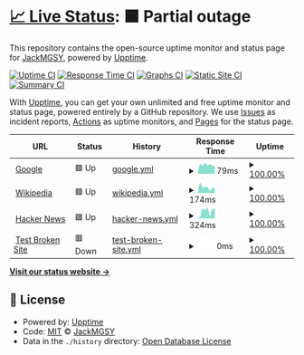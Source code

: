 # [📈 Live Status](https://JackMcLeanGSY.github.io/status-page): <!--live status--> **🟧 Partial outage**

This repository contains the open-source uptime monitor and status page for [JackMGSY](https://jackclean2015.wixsite.com/totalaviationyt), powered by [Upptime](https://github.com/upptime/upptime).

[![Uptime CI](https://github.com/JackMcLeanGSY/status-page/workflows/Uptime%20CI/badge.svg)](https://github.com/JackMcLeanGSY/status-page/actions?query=workflow%3A%22Uptime+CI%22)
[![Response Time CI](https://github.com/JackMcLeanGSY/status-page/workflows/Response%20Time%20CI/badge.svg)](https://github.com/JackMcLeanGSY/status-page/actions?query=workflow%3A%22Response+Time+CI%22)
[![Graphs CI](https://github.com/JackMcLeanGSY/status-page/workflows/Graphs%20CI/badge.svg)](https://github.com/JackMcLeanGSY/status-page/actions?query=workflow%3A%22Graphs+CI%22)
[![Static Site CI](https://github.com/JackMcLeanGSY/status-page/workflows/Static%20Site%20CI/badge.svg)](https://github.com/JackMcLeanGSY/status-page/actions?query=workflow%3A%22Static+Site+CI%22)
[![Summary CI](https://github.com/JackMcLeanGSY/status-page/workflows/Summary%20CI/badge.svg)](https://github.com/JackMcLeanGSY/status-page/actions?query=workflow%3A%22Summary+CI%22)

With [Upptime](https://upptime.js.org), you can get your own unlimited and free uptime monitor and status page, powered entirely by a GitHub repository. We use [Issues](https://github.com/JackMcLeanGSY/status-page/issues) as incident reports, [Actions](https://github.com/JackMcLeanGSY/status-page/actions) as uptime monitors, and [Pages](https://JackMcLeanGSY.github.io/status-page) for the status page.

<!--start: status pages-->
<!-- This summary is generated by Upptime (https://github.com/upptime/upptime) -->
<!-- Do not edit this manually, your changes will be overwritten -->
<!-- prettier-ignore -->
| URL | Status | History | Response Time | Uptime |
| --- | ------ | ------- | ------------- | ------ |
| <img alt="" src="https://icons.duckduckgo.com/ip3/www.google.com.ico" height="13"> [Google](https://www.google.com) | 🟩 Up | [google.yml](https://github.com/JackMcLeanGSY/status-page/commits/HEAD/history/google.yml) | <details><summary><img alt="Response time graph" src="./graphs/google/response-time-week.png" height="20"> 79ms</summary><br><a href="https://JackMcLeanGSY.github.io/status-page/history/google"><img alt="Response time 90" src="https://img.shields.io/endpoint?url=https%3A%2F%2Fraw.githubusercontent.com%2FJackMcLeanGSY%2Fstatus-page%2FHEAD%2Fapi%2Fgoogle%2Fresponse-time.json"></a><br><a href="https://JackMcLeanGSY.github.io/status-page/history/google"><img alt="24-hour response time 92" src="https://img.shields.io/endpoint?url=https%3A%2F%2Fraw.githubusercontent.com%2FJackMcLeanGSY%2Fstatus-page%2FHEAD%2Fapi%2Fgoogle%2Fresponse-time-day.json"></a><br><a href="https://JackMcLeanGSY.github.io/status-page/history/google"><img alt="7-day response time 79" src="https://img.shields.io/endpoint?url=https%3A%2F%2Fraw.githubusercontent.com%2FJackMcLeanGSY%2Fstatus-page%2FHEAD%2Fapi%2Fgoogle%2Fresponse-time-week.json"></a><br><a href="https://JackMcLeanGSY.github.io/status-page/history/google"><img alt="30-day response time 83" src="https://img.shields.io/endpoint?url=https%3A%2F%2Fraw.githubusercontent.com%2FJackMcLeanGSY%2Fstatus-page%2FHEAD%2Fapi%2Fgoogle%2Fresponse-time-month.json"></a><br><a href="https://JackMcLeanGSY.github.io/status-page/history/google"><img alt="1-year response time 90" src="https://img.shields.io/endpoint?url=https%3A%2F%2Fraw.githubusercontent.com%2FJackMcLeanGSY%2Fstatus-page%2FHEAD%2Fapi%2Fgoogle%2Fresponse-time-year.json"></a></details> | <details><summary><a href="https://JackMcLeanGSY.github.io/status-page/history/google">100.00%</a></summary><a href="https://JackMcLeanGSY.github.io/status-page/history/google"><img alt="All-time uptime 100.00%" src="https://img.shields.io/endpoint?url=https%3A%2F%2Fraw.githubusercontent.com%2FJackMcLeanGSY%2Fstatus-page%2FHEAD%2Fapi%2Fgoogle%2Fuptime.json"></a><br><a href="https://JackMcLeanGSY.github.io/status-page/history/google"><img alt="24-hour uptime 100.00%" src="https://img.shields.io/endpoint?url=https%3A%2F%2Fraw.githubusercontent.com%2FJackMcLeanGSY%2Fstatus-page%2FHEAD%2Fapi%2Fgoogle%2Fuptime-day.json"></a><br><a href="https://JackMcLeanGSY.github.io/status-page/history/google"><img alt="7-day uptime 100.00%" src="https://img.shields.io/endpoint?url=https%3A%2F%2Fraw.githubusercontent.com%2FJackMcLeanGSY%2Fstatus-page%2FHEAD%2Fapi%2Fgoogle%2Fuptime-week.json"></a><br><a href="https://JackMcLeanGSY.github.io/status-page/history/google"><img alt="30-day uptime 100.00%" src="https://img.shields.io/endpoint?url=https%3A%2F%2Fraw.githubusercontent.com%2FJackMcLeanGSY%2Fstatus-page%2FHEAD%2Fapi%2Fgoogle%2Fuptime-month.json"></a><br><a href="https://JackMcLeanGSY.github.io/status-page/history/google"><img alt="1-year uptime 100.00%" src="https://img.shields.io/endpoint?url=https%3A%2F%2Fraw.githubusercontent.com%2FJackMcLeanGSY%2Fstatus-page%2FHEAD%2Fapi%2Fgoogle%2Fuptime-year.json"></a></details>
| <img alt="" src="https://icons.duckduckgo.com/ip3/en.wikipedia.org.ico" height="13"> [Wikipedia](https://en.wikipedia.org) | 🟩 Up | [wikipedia.yml](https://github.com/JackMcLeanGSY/status-page/commits/HEAD/history/wikipedia.yml) | <details><summary><img alt="Response time graph" src="./graphs/wikipedia/response-time-week.png" height="20"> 174ms</summary><br><a href="https://JackMcLeanGSY.github.io/status-page/history/wikipedia"><img alt="Response time 206" src="https://img.shields.io/endpoint?url=https%3A%2F%2Fraw.githubusercontent.com%2FJackMcLeanGSY%2Fstatus-page%2FHEAD%2Fapi%2Fwikipedia%2Fresponse-time.json"></a><br><a href="https://JackMcLeanGSY.github.io/status-page/history/wikipedia"><img alt="24-hour response time 193" src="https://img.shields.io/endpoint?url=https%3A%2F%2Fraw.githubusercontent.com%2FJackMcLeanGSY%2Fstatus-page%2FHEAD%2Fapi%2Fwikipedia%2Fresponse-time-day.json"></a><br><a href="https://JackMcLeanGSY.github.io/status-page/history/wikipedia"><img alt="7-day response time 174" src="https://img.shields.io/endpoint?url=https%3A%2F%2Fraw.githubusercontent.com%2FJackMcLeanGSY%2Fstatus-page%2FHEAD%2Fapi%2Fwikipedia%2Fresponse-time-week.json"></a><br><a href="https://JackMcLeanGSY.github.io/status-page/history/wikipedia"><img alt="30-day response time 220" src="https://img.shields.io/endpoint?url=https%3A%2F%2Fraw.githubusercontent.com%2FJackMcLeanGSY%2Fstatus-page%2FHEAD%2Fapi%2Fwikipedia%2Fresponse-time-month.json"></a><br><a href="https://JackMcLeanGSY.github.io/status-page/history/wikipedia"><img alt="1-year response time 206" src="https://img.shields.io/endpoint?url=https%3A%2F%2Fraw.githubusercontent.com%2FJackMcLeanGSY%2Fstatus-page%2FHEAD%2Fapi%2Fwikipedia%2Fresponse-time-year.json"></a></details> | <details><summary><a href="https://JackMcLeanGSY.github.io/status-page/history/wikipedia">100.00%</a></summary><a href="https://JackMcLeanGSY.github.io/status-page/history/wikipedia"><img alt="All-time uptime 100.00%" src="https://img.shields.io/endpoint?url=https%3A%2F%2Fraw.githubusercontent.com%2FJackMcLeanGSY%2Fstatus-page%2FHEAD%2Fapi%2Fwikipedia%2Fuptime.json"></a><br><a href="https://JackMcLeanGSY.github.io/status-page/history/wikipedia"><img alt="24-hour uptime 100.00%" src="https://img.shields.io/endpoint?url=https%3A%2F%2Fraw.githubusercontent.com%2FJackMcLeanGSY%2Fstatus-page%2FHEAD%2Fapi%2Fwikipedia%2Fuptime-day.json"></a><br><a href="https://JackMcLeanGSY.github.io/status-page/history/wikipedia"><img alt="7-day uptime 100.00%" src="https://img.shields.io/endpoint?url=https%3A%2F%2Fraw.githubusercontent.com%2FJackMcLeanGSY%2Fstatus-page%2FHEAD%2Fapi%2Fwikipedia%2Fuptime-week.json"></a><br><a href="https://JackMcLeanGSY.github.io/status-page/history/wikipedia"><img alt="30-day uptime 100.00%" src="https://img.shields.io/endpoint?url=https%3A%2F%2Fraw.githubusercontent.com%2FJackMcLeanGSY%2Fstatus-page%2FHEAD%2Fapi%2Fwikipedia%2Fuptime-month.json"></a><br><a href="https://JackMcLeanGSY.github.io/status-page/history/wikipedia"><img alt="1-year uptime 100.00%" src="https://img.shields.io/endpoint?url=https%3A%2F%2Fraw.githubusercontent.com%2FJackMcLeanGSY%2Fstatus-page%2FHEAD%2Fapi%2Fwikipedia%2Fuptime-year.json"></a></details>
| <img alt="" src="https://icons.duckduckgo.com/ip3/news.ycombinator.com.ico" height="13"> [Hacker News](https://news.ycombinator.com) | 🟩 Up | [hacker-news.yml](https://github.com/JackMcLeanGSY/status-page/commits/HEAD/history/hacker-news.yml) | <details><summary><img alt="Response time graph" src="./graphs/hacker-news/response-time-week.png" height="20"> 324ms</summary><br><a href="https://JackMcLeanGSY.github.io/status-page/history/hacker-news"><img alt="Response time 280" src="https://img.shields.io/endpoint?url=https%3A%2F%2Fraw.githubusercontent.com%2FJackMcLeanGSY%2Fstatus-page%2FHEAD%2Fapi%2Fhacker-news%2Fresponse-time.json"></a><br><a href="https://JackMcLeanGSY.github.io/status-page/history/hacker-news"><img alt="24-hour response time 99" src="https://img.shields.io/endpoint?url=https%3A%2F%2Fraw.githubusercontent.com%2FJackMcLeanGSY%2Fstatus-page%2FHEAD%2Fapi%2Fhacker-news%2Fresponse-time-day.json"></a><br><a href="https://JackMcLeanGSY.github.io/status-page/history/hacker-news"><img alt="7-day response time 324" src="https://img.shields.io/endpoint?url=https%3A%2F%2Fraw.githubusercontent.com%2FJackMcLeanGSY%2Fstatus-page%2FHEAD%2Fapi%2Fhacker-news%2Fresponse-time-week.json"></a><br><a href="https://JackMcLeanGSY.github.io/status-page/history/hacker-news"><img alt="30-day response time 298" src="https://img.shields.io/endpoint?url=https%3A%2F%2Fraw.githubusercontent.com%2FJackMcLeanGSY%2Fstatus-page%2FHEAD%2Fapi%2Fhacker-news%2Fresponse-time-month.json"></a><br><a href="https://JackMcLeanGSY.github.io/status-page/history/hacker-news"><img alt="1-year response time 280" src="https://img.shields.io/endpoint?url=https%3A%2F%2Fraw.githubusercontent.com%2FJackMcLeanGSY%2Fstatus-page%2FHEAD%2Fapi%2Fhacker-news%2Fresponse-time-year.json"></a></details> | <details><summary><a href="https://JackMcLeanGSY.github.io/status-page/history/hacker-news">100.00%</a></summary><a href="https://JackMcLeanGSY.github.io/status-page/history/hacker-news"><img alt="All-time uptime 99.99%" src="https://img.shields.io/endpoint?url=https%3A%2F%2Fraw.githubusercontent.com%2FJackMcLeanGSY%2Fstatus-page%2FHEAD%2Fapi%2Fhacker-news%2Fuptime.json"></a><br><a href="https://JackMcLeanGSY.github.io/status-page/history/hacker-news"><img alt="24-hour uptime 100.00%" src="https://img.shields.io/endpoint?url=https%3A%2F%2Fraw.githubusercontent.com%2FJackMcLeanGSY%2Fstatus-page%2FHEAD%2Fapi%2Fhacker-news%2Fuptime-day.json"></a><br><a href="https://JackMcLeanGSY.github.io/status-page/history/hacker-news"><img alt="7-day uptime 100.00%" src="https://img.shields.io/endpoint?url=https%3A%2F%2Fraw.githubusercontent.com%2FJackMcLeanGSY%2Fstatus-page%2FHEAD%2Fapi%2Fhacker-news%2Fuptime-week.json"></a><br><a href="https://JackMcLeanGSY.github.io/status-page/history/hacker-news"><img alt="30-day uptime 100.00%" src="https://img.shields.io/endpoint?url=https%3A%2F%2Fraw.githubusercontent.com%2FJackMcLeanGSY%2Fstatus-page%2FHEAD%2Fapi%2Fhacker-news%2Fuptime-month.json"></a><br><a href="https://JackMcLeanGSY.github.io/status-page/history/hacker-news"><img alt="1-year uptime 99.97%" src="https://img.shields.io/endpoint?url=https%3A%2F%2Fraw.githubusercontent.com%2FJackMcLeanGSY%2Fstatus-page%2FHEAD%2Fapi%2Fhacker-news%2Fuptime-year.json"></a></details>
| <img alt="" src="https://icons.duckduckgo.com/ip3/thissitedoesnotexist.koj.co.ico" height="13"> [Test Broken Site](https://thissitedoesnotexist.koj.co) | 🟥 Down | [test-broken-site.yml](https://github.com/JackMcLeanGSY/status-page/commits/HEAD/history/test-broken-site.yml) | <details><summary><img alt="Response time graph" src="./graphs/test-broken-site/response-time-week.png" height="20"> 0ms</summary><br><a href="https://JackMcLeanGSY.github.io/status-page/history/test-broken-site"><img alt="Response time 0" src="https://img.shields.io/endpoint?url=https%3A%2F%2Fraw.githubusercontent.com%2FJackMcLeanGSY%2Fstatus-page%2FHEAD%2Fapi%2Ftest-broken-site%2Fresponse-time.json"></a><br><a href="https://JackMcLeanGSY.github.io/status-page/history/test-broken-site"><img alt="24-hour response time 0" src="https://img.shields.io/endpoint?url=https%3A%2F%2Fraw.githubusercontent.com%2FJackMcLeanGSY%2Fstatus-page%2FHEAD%2Fapi%2Ftest-broken-site%2Fresponse-time-day.json"></a><br><a href="https://JackMcLeanGSY.github.io/status-page/history/test-broken-site"><img alt="7-day response time 0" src="https://img.shields.io/endpoint?url=https%3A%2F%2Fraw.githubusercontent.com%2FJackMcLeanGSY%2Fstatus-page%2FHEAD%2Fapi%2Ftest-broken-site%2Fresponse-time-week.json"></a><br><a href="https://JackMcLeanGSY.github.io/status-page/history/test-broken-site"><img alt="30-day response time 0" src="https://img.shields.io/endpoint?url=https%3A%2F%2Fraw.githubusercontent.com%2FJackMcLeanGSY%2Fstatus-page%2FHEAD%2Fapi%2Ftest-broken-site%2Fresponse-time-month.json"></a><br><a href="https://JackMcLeanGSY.github.io/status-page/history/test-broken-site"><img alt="1-year response time 0" src="https://img.shields.io/endpoint?url=https%3A%2F%2Fraw.githubusercontent.com%2FJackMcLeanGSY%2Fstatus-page%2FHEAD%2Fapi%2Ftest-broken-site%2Fresponse-time-year.json"></a></details> | <details><summary><a href="https://JackMcLeanGSY.github.io/status-page/history/test-broken-site">100.00%</a></summary><a href="https://JackMcLeanGSY.github.io/status-page/history/test-broken-site"><img alt="All-time uptime 100.00%" src="https://img.shields.io/endpoint?url=https%3A%2F%2Fraw.githubusercontent.com%2FJackMcLeanGSY%2Fstatus-page%2FHEAD%2Fapi%2Ftest-broken-site%2Fuptime.json"></a><br><a href="https://JackMcLeanGSY.github.io/status-page/history/test-broken-site"><img alt="24-hour uptime 100.00%" src="https://img.shields.io/endpoint?url=https%3A%2F%2Fraw.githubusercontent.com%2FJackMcLeanGSY%2Fstatus-page%2FHEAD%2Fapi%2Ftest-broken-site%2Fuptime-day.json"></a><br><a href="https://JackMcLeanGSY.github.io/status-page/history/test-broken-site"><img alt="7-day uptime 100.00%" src="https://img.shields.io/endpoint?url=https%3A%2F%2Fraw.githubusercontent.com%2FJackMcLeanGSY%2Fstatus-page%2FHEAD%2Fapi%2Ftest-broken-site%2Fuptime-week.json"></a><br><a href="https://JackMcLeanGSY.github.io/status-page/history/test-broken-site"><img alt="30-day uptime 100.00%" src="https://img.shields.io/endpoint?url=https%3A%2F%2Fraw.githubusercontent.com%2FJackMcLeanGSY%2Fstatus-page%2FHEAD%2Fapi%2Ftest-broken-site%2Fuptime-month.json"></a><br><a href="https://JackMcLeanGSY.github.io/status-page/history/test-broken-site"><img alt="1-year uptime 100.00%" src="https://img.shields.io/endpoint?url=https%3A%2F%2Fraw.githubusercontent.com%2FJackMcLeanGSY%2Fstatus-page%2FHEAD%2Fapi%2Ftest-broken-site%2Fuptime-year.json"></a></details>

<!--end: status pages-->

[**Visit our status website →**](https://JackMcLeanGSY.github.io/status-page)

## 📄 License

- Powered by: [Upptime](https://github.com/upptime/upptime)
- Code: [MIT](./LICENSE) © [JackMGSY](https://jackclean2015.wixsite.com/totalaviationyt)
- Data in the `./history` directory: [Open Database License](https://opendatacommons.org/licenses/odbl/1-0/)
